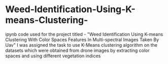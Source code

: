 # Weed-Identification-Using-K-means-Clustering-
ipynb code used for the project titled - "Weed Identification Using K-means Clustering With Color Spaces Features In Multi-spectral Images Taken By Uav"
I was assigned the task to use K-Means clustering algorithm on the datasets which were obtained from drone images by extracting color spaces and using different vegetation indices

